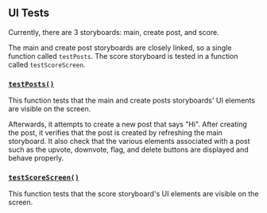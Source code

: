 ## UI Tests

Currently, there are 3 storyboards: main, create post, and score. 

The main and create post storyboards are closely linked, so a single function called `testPosts`. The score storyboard is tested in a function called `testScoreScreen`. 

### [`testPosts()`](./UITest.swift)

This function tests that the main and create posts storyboards' UI elements are visible on the screen. 

Afterwards, it attempts to create a new post that says "Hi". After creating the post, it verifies that the post is created by refreshing the main storyboard. It also check that the various elements associated with a post such as the upvote, downvote, flag, and delete buttons are displayed and behave properly.

### [`testScoreScreen()`](./UITest.swift)

This function tests that the score storyboard's UI elements are visible on the screen.
